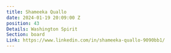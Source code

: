 ```yaml
---
title: Shameeka Quallo
date: 2024-01-19 20:09:00 Z
position: 43
Details: Washington Spirit
Section: board
Link: https://www.linkedin.com/in/shameeka-quallo-9090bb1/
---
```


